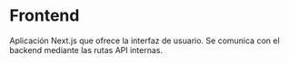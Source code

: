 # Frontend

Aplicación Next.js que ofrece la interfaz de usuario. Se comunica con el backend mediante las rutas API internas.
